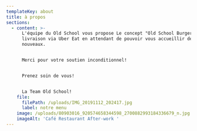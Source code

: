 ```yaml
---
templateKey: about
title: à propos
sections:
  - content: >-
      L'équipe du Old School vous propose Le concept "Old School Burger" en
      livraison via Uber Eat en attendant de pouvoir vous accueillir de
      nouveaux.


      Merci pour votre soutien inconditionnel!


      Prenez soin de vous!


      La Team Old School!
    file:
      filePath: /uploads/IMG_20191112_202417.jpg
      label: notre menu
    image: /uploads/80903016_920574658344598_2700882993184336679_n.jpg
    imageAlt: 'Café Restaurant After-work '
---
```


